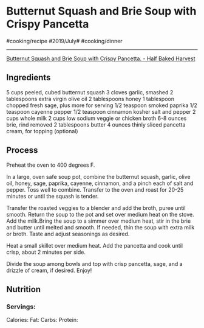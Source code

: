 # Butternut Squash and Brie Soup with Crispy Pancetta
#cooking/recipe #2019/July# #cooking/dinner
- - - -
[Butternut Squash and Brie Soup with Crispy Pancetta. - Half Baked Harvest](https://www.halfbakedharvest.com/butternut-squash-brie-soup-crispy-pancetta/#bo-recipe)

## Ingredients
5 cups peeled, cubed butternut squash
3 cloves garlic, smashed
2 tablespoons extra virgin olive oil
2 tablespoons honey
1 tablespoon chopped fresh sage, plus more for serving
1/2 teaspoon smoked paprika
1/2 teaspoon cayenne pepper
1/2 teaspoon cinnamon
kosher salt and pepper
2 cups whole milk
2 cups low sodium veggie or chicken broth
6-8 ounces brie, rind removed
2 tablespoons butter
4 ounces thinly sliced pancetta
cream, for topping (optional)

## Process
Preheat the oven to 400 degrees F.

In a large, oven safe soup pot, combine the butternut squash, garlic, olive oil, honey, sage, paprika, cayenne, cinnamon, and a pinch each of salt and pepper. Toss well to combine. Transfer to the oven and roast for 20-25 minutes or until the squash is tender.

Transfer the roasted veggies to a blender and add the broth, puree until smooth. Return the soup to the pot and set over medium heat on the stove. Add the milk.Bring the soup to a simmer over medium heat, stir in the brie and butter until melted and smooth. If needed, thin the soup with extra milk or broth. Taste and adjust seasonings as desired.

Heat a small skillet over medium heat. Add the pancetta and cook until crisp, about 2 minutes per side.

Divide the soup among bowls and top with crisp pancetta, sage, and a drizzle of cream, if desired. Enjoy!

## Nutrition
### Servings:
Calories: 
Fat: 
Carbs: 
Protein: 